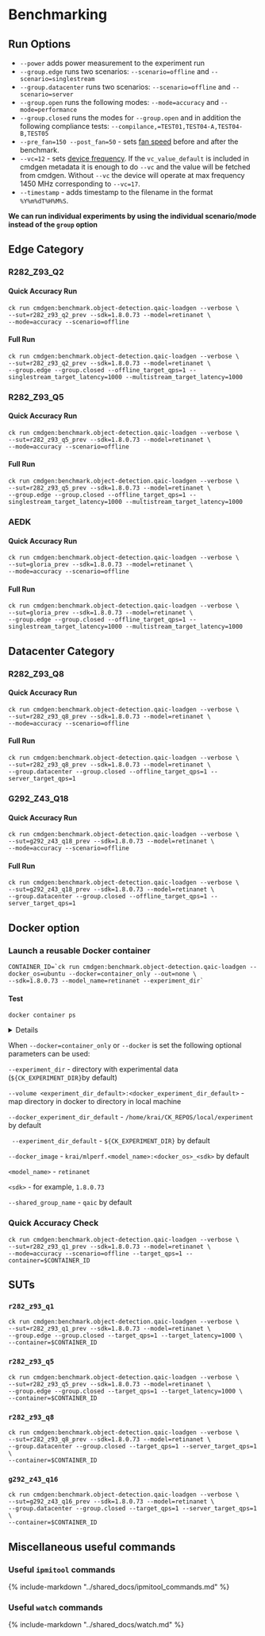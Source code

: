 # Benchmarking

## Run Options

* `--power` adds power measurement to the experiment run
* `--group.edge` runs two scenarios: `--scenario=offline` and `--scenario=singlestream`
* `--group.datacenter` runs two scenarios: `--scenario=offline` and `--scenario=server`
* `--group.open` runs the following modes: `--mode=accuracy` and `--mode=performance`
* `--group.closed` runs the modes for `--group.open` and in addition the following compliance tests: `--compilance,=TEST01,TEST04-A,TEST04-B,TEST05`
* `--pre_fan=150 --post_fan=50` - sets [fan speed](https://github.com/krai/ck-qaic/blob/main/docker/README.md#set-the-fan-speed) before and after the benchmark.
* `--vc=12` - sets [device frequency](https://github.com/krai/ck-qaic/blob/main/docker/README.md#device-frequency). If the `vc_value_default` is included in cmdgen metadata it is enough to do `--vc` and the value will be fetched from cmdgen. Without `--vc` the device will operate at max frequency 1450 MHz corresponding to `--vc=17`.
* `--timestamp` - adds timestamp to the filename in the format `%Y%m%dT%H%M%S`.

**We can run individual experiments by using the individual scenario/mode instead of the `group` option**

## Edge Category
### R282_Z93_Q2

#### Quick Accuracy Run
```
ck run cmdgen:benchmark.object-detection.qaic-loadgen --verbose \
--sut=r282_z93_q2_prev --sdk=1.8.0.73 --model=retinanet \
--mode=accuracy --scenario=offline
```
#### Full Run
```
ck run cmdgen:benchmark.object-detection.qaic-loadgen --verbose \
--sut=r282_z93_q2_prev --sdk=1.8.0.73 --model=retinanet \
--group.edge --group.closed --offline_target_qps=1 --singlestream_target_latency=1000 --multistream_target_latency=1000
```

### R282_Z93_Q5
#### Quick Accuracy Run
```
ck run cmdgen:benchmark.object-detection.qaic-loadgen --verbose \
--sut=r282_z93_q5_prev --sdk=1.8.0.73 --model=retinanet \
--mode=accuracy --scenario=offline
```
#### Full Run
```
ck run cmdgen:benchmark.object-detection.qaic-loadgen --verbose \
--sut=r282_z93_q5_prev --sdk=1.8.0.73 --model=retinanet \
--group.edge --group.closed --offline_target_qps=1 --singlestream_target_latency=1000 --multistream_target_latency=1000
```

### AEDK
#### Quick Accuracy Run
```
ck run cmdgen:benchmark.object-detection.qaic-loadgen --verbose \
--sut=gloria_prev --sdk=1.8.0.73 --model=retinanet \
--mode=accuracy --scenario=offline
```
#### Full Run
```
ck run cmdgen:benchmark.object-detection.qaic-loadgen --verbose \
--sut=gloria_prev --sdk=1.8.0.73 --model=retinanet \
--group.edge --group.closed --offline_target_qps=1 --singlestream_target_latency=1000 --multistream_target_latency=1000
```


## Datacenter Category
### R282_Z93_Q8
#### Quick Accuracy Run
```
ck run cmdgen:benchmark.object-detection.qaic-loadgen --verbose \
--sut=r282_z93_q8_prev --sdk=1.8.0.73 --model=retinanet \
--mode=accuracy --scenario=offline
```
#### Full Run
```
ck run cmdgen:benchmark.object-detection.qaic-loadgen --verbose \
--sut=r282_z93_q8_prev --sdk=1.8.0.73 --model=retinanet \
--group.datacenter --group.closed --offline_target_qps=1 --server_target_qps=1
```

### G292_Z43_Q18
#### Quick Accuracy Run
```
ck run cmdgen:benchmark.object-detection.qaic-loadgen --verbose \
--sut=g292_z43_q18_prev --sdk=1.8.0.73 --model=retinanet \
--mode=accuracy --scenario=offline
```
#### Full Run
```
ck run cmdgen:benchmark.object-detection.qaic-loadgen --verbose \
--sut=g292_z43_q18_prev --sdk=1.8.0.73 --model=retinanet \
--group.datacenter --group.closed --offline_target_qps=1 --server_target_qps=1
```

## Docker option

### Launch a reusable Docker container
```
CONTAINER_ID=`ck run cmdgen:benchmark.object-detection.qaic-loadgen --docker_os=ubuntu --docker=container_only --out=none \ 
--sdk=1.8.0.73 --model_name=retinanet --experiment_dir`
```

#### Test
```
docker container ps
```
<details><pre>
CONTAINER ID   IMAGE                              COMMAND               CREATED          STATUS          PORTS     NAMES
c8f890defb1e   krai/mlperf.retinanet:ubuntu_1.8.0.73   "/bin/bash -c bash"   58 seconds ago   Up 55 seconds             fervent_engelbart
</pre></details>

When `--docker=container_only` or `--docker` is set the following optional parameters can be used:


`--experiment_dir` - directory with experimental data (`${CK_EXPERIMENT_DIR}`by default)

`--volume <experiment_dir_default>:<docker_experiment_dir_default>` - map directory in docker to directory in local machine

`--docker_experiment_dir_default`  - `/home/krai/CK_REPOS/local/experiment` by default

` --experiment_dir_default`  - `${CK_EXPERIMENT_DIR}` by default
 
`--docker_image`   - `krai/mlperf.<model_name>:<docker_os>_<sdk>` by default

`<model_name>` - `retinanet`      

`<sdk>` - for example, `1.8.0.73`

`--shared_group_name` - `qaic` by default


### Quick Accuracy Check
```
ck run cmdgen:benchmark.object-detection.qaic-loadgen --verbose \
--sut=r282_z93_q1_prev --sdk=1.8.0.73 --model=retinanet \
--mode=accuracy --scenario=offline --target_qps=1 --container=$CONTAINER_ID
```

## SUTs

### `r282_z93_q1`

```
ck run cmdgen:benchmark.object-detection.qaic-loadgen --verbose \
--sut=r282_z93_q1_prev --sdk=1.8.0.73 --model=retinanet \
--group.edge --group.closed --target_qps=1 --target_latency=1000 \
--container=$CONTAINER_ID
```

### `r282_z93_q5`

```
ck run cmdgen:benchmark.object-detection.qaic-loadgen --verbose \
--sut=r282_z93_q5_prev --sdk=1.8.0.73 --model=retinanet \
--group.edge --group.closed --target_qps=1 --target_latency=1000 \
--container=$CONTAINER_ID
```

### `r282_z93_q8`

```
ck run cmdgen:benchmark.object-detection.qaic-loadgen --verbose \
--sut=r282_z93_q8_prev --sdk=1.8.0.73 --model=retinanet \
--group.datacenter --group.closed --target_qps=1 --server_target_qps=1 \
--container=$CONTAINER_ID
```

### `g292_z43_q16`

```
ck run cmdgen:benchmark.object-detection.qaic-loadgen --verbose \
--sut=g292_z43_q16_prev --sdk=1.8.0.73 --model=retinanet \
--group.datacenter --group.closed --target_qps=1 --server_target_qps=1 \
--container=$CONTAINER_ID
```

## Miscellaneous useful commands

### Useful `ipmitool` commands

{%
    include-markdown "../shared_docs/ipmitool_commands.md"
%}


### Useful `watch` commands

{%
    include-markdown "../shared_docs/watch.md"
%}
